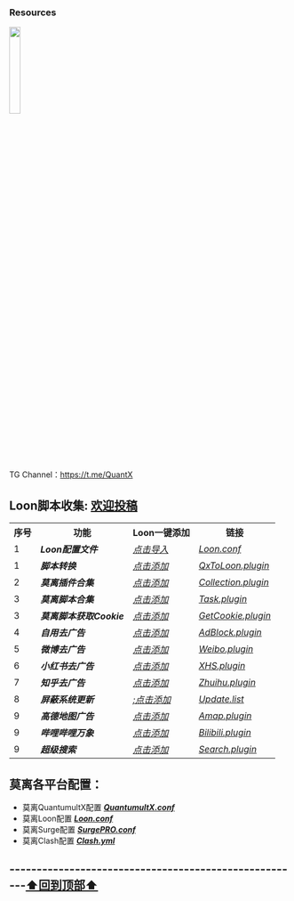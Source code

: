 ### Resources
<a href="https://t.me/GodMoliibot"><img src="https://raw.githubusercontent.com/Moli-X/Resources/main/Icon/Image/Hello.gif" width="20%" height="20%"></a>

TG Channel：https://t.me/QuantX

## Loon脚本收集: [欢迎投稿](https://t.me/Skill_XX )
<table>
    <tr>  <th> 序号 </th> <th> 功能 </th> <th> Loon一键添加 </th> <th> 链接 </th> </tr >
	<tr>
		<td > 1 </td> <td > <strong><em>Loon配置文件</em> </strong></td> <td ><a href="https://www.nsloon.com/openloon/import?sub=https://github.com/Moli-X/Resources/raw/main/Loon/Loon.conf"><em>点击导入</em></a></td><td ><a href="https://github.com/Moli-X/Resources/raw/main/Loon/Loon.conf"><em>Loon.conf</em></a></td>
    </tr>
	<tr>
		<td > 1 </td> <td > <strong><em>脚本转换</em> </strong></td> <td ><a href="https://www.nsloon.com/openloon/import?plugin=https://github.com/Moli-X/Resources/raw/main/Loon/Convert/QxToLoon.plugin"><em>点击添加</em></a></td><td ><a href="https://github.com/Moli-X/Resources/blob/main/Loon/Convert/QxToLoon.plugin"><em>QxToLoon.plugin</em></a></td>
    </tr>
<tr>
		<td > 2 </td> <td ><strong> <em>莫离插件合集</em> </strong></td> <td ><a href="https://www.nsloon.com/openloon/import?plugin=https://github.com/Moli-X/Resources/raw/main/Loon/Collection.plugin"><em>点击添加</em></a></td><td ><a href="https://github.com/Moli-X/Resources/raw/main/Loon/Collection.plugin"><em>Collection.plugin</em></a></td>
    </tr>
	<tr>
		<td > 3 </td> <td > <strong><em>莫离脚本合集</em> </strong></td> <td ><a href="https://www.nsloon.com/openloon/import?plugin=https://github.com/Moli-X/Resources/raw/main/Loon/Task.plugin"><em>点击添加</em></a></td><td ><a href="https://github.com/Moli-X/Resources/raw/main/Loon/Task.plugin"><em>Task.plugin</em></a></td>
    </tr>
	<tr>
		<td > 3 </td> <td > <strong><em>莫离脚本获取Cookie</em> </strong></td> <td ><a href="https://www.nsloon.com/openloon/import?plugin=https://github.com/Moli-X/Resources/raw/main/Loon/GetCookie.plugin"><em>点击添加</em></a></td><td ><a href="https://github.com/Moli-X/Resources/raw/main/Loon/GetCookie.plugin"><em>GetCookie.plugin</em></a></td>
    </tr>
<tr>
		<td > 4 </td> <td > <strong><em>自用去广告</em> </strong></td> <td ><a href="https://www.nsloon.com/openloon/import?plugin=https://github.com/Moli-X/Resources/raw/main/Loon/AdBlock.plugin"><em>点击添加</em></a></td><td ><a href="https://github.com/Moli-X/Resources/raw/main/Loon/AdBlock.plugin"><em>AdBlock.plugin</em></a></td>
    </tr>
	<tr>
		<td > 5 </td> <td > <strong><em>微博去广告</em> </strong></td> <td ><a href="https://www.nsloon.com/openloon/import?plugin=https://github.com/Moli-X/Resources/raw/main/Loon/Weibo.plugin"><em>点击添加</em></a></td> <td ><a href="https://github.com/Moli-X/Resources/raw/main/Loon/Weibo.plugin"><em>Weibo.plugin</em></a></td>
    </tr>
	<tr>
		<td > 6 </td> <td > <strong><em>小红书去广告</em> </strong></td> <td ><a href="https://www.nsloon.com/openloon/import?plugin=https://github.com/Moli-X/Resources/raw/main/Loon/XHS.plugin"><em>点击添加</em></a></td>  <td ><a href="https://github.com/Moli-X/Resources/raw/main/Loon/XHS.plugin"><em>XHS.plugin</em></a></td>
    </tr>
	<tr>
		<td > 7 </td> <td > <strong><em>知乎去广告</em> </strong></td> <td ><a href="https://www.nsloon.com/openloon/import?plugin=https://github.com/Moli-X/Resources/raw/main/Loon/Zhuihu.plugin"><em>点击添加</em></a></td><td ><a href="https://github.com/Moli-X/Resources/raw/main/Loon/Zhuihu.plugin"><em>Zhuihu.plugin</em></a></td>
    </tr>
	<tr>
		<td > 8 </td> <td > <strong><em>屏蔽系统更新</em> </strong></td> <td ><a href="https://www.nsloon.com/openloon/import?rules=https://github.com/Moli-X/Resources/raw/main/Loon/Update.list"><em>;点击添加</em></a></td><td ><a href="https://github.com/Moli-X/Resources/raw/main/Loon/Update.list"><em>Update.list</em></a></td>
    </tr>
	<tr>
		<td > 9 </td> <td > <strong><em>高德地图广告</em> </strong></td> <td ><a href="https://www.nsloon.com/openloon/import?plugin=https://github.com/Moli-X/Resources/raw/main/Loon/Amap.plugin"><em>点击添加</em></a></td><td ><a href="https://github.com/Moli-X/Resources/raw/main/Loon/Amap.plugin"><em>Amap.plugin</em></a></td>
    </tr>
	<tr>
		<td > 9 </td> <td > <strong><em>哔哩哔哩万象</em> </strong></td> <td ><a href="https://www.nsloon.com/openloon/import?plugin=https://github.com/Moli-X/Resources/raw/main/Loon/Bilibili.plugin"><em>点击添加</em></a></td><td ><a href="https://github.com/Moli-X/Resources/raw/main/Loon/Bilibili.plugin"><em>Bilibili.plugin</em></a></td>
    </tr>
	<tr>
		<td > 9 </td> <td > <strong><em>超级搜索</em> </strong></td> <td ><a href="https://www.nsloon.com/openloon/import?plugin=https://github.com/Moli-X/Resources/raw/main/Loon/Search.plugin"><em>点击添加</em></a></td> <td ><a href="https://github.com/Moli-X/Resources/raw/main/Loon/Search.plugin"><em>Search.plugin</em></a></td>
    </tr>
</table>



## 莫离各平台配置：
* 莫离QuantumultX配置 [***QuantumultX.conf***](https://raw.githubusercontent.com/Moli-X/Resources/main/Rewrite/QuantumultX.conf) 
* 莫离Loon配置 [***Loon.conf***](https://www.nsloon.com/openloon/import?sub=https://raw.githubusercontent.com/Moli-X/Resources/main/Loon/Loon.conf) 
* 莫离Surge配置 [***SurgePRO.conf***](https://github.com/Moli-X/Resources/raw/main/Surge/SurgePRO.conf) 
* 莫离Clash配置 [***Clash.yml***](https://raw.githubusercontent.com/Moli-X/Resources/main/Clash/Clash.yml) 

## ------------------------------------------------------[⬆️回到顶部⬆️](#readme)	
